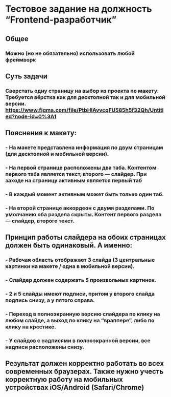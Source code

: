 # Тестовое задание на должность “Frontend-разработчик”
## Общее
### Можно (но не обязательно) использовать любой фреймворк

## Суть задачи 
### Сверстать одну страницу на выбор из проекта по макету. Требуется вёрстка как для десктопной так и для мобильной версии. https://www.figma.com/file/PtbHlAvvcqFU585h5f32Qh/Untitled?node-id=0%3A1 

## Пояснения к макету: 
### - На макете представлена информация по двум страницам (для десктопной и мобильной версии).
### - На первой странице расположены два таба. Контентом первого таба является текст, второго — слайдер. При заходе на страницу активным является первый таб
### - В каждый момент активным может быть только один таб.
### - На второй странице аккордеон с двумя разделами. По умолчанию оба раздела скрыты. Контент первого раздела — слайдер, второго текст.

## Принцип работы слайдера на обоих страницах должен быть одинаковый. А именно: 
### - Рабочая область отображает 3 слайда (3 центральные картинки на макете / одна в мобильной версии).
### - Слайдер должен содержать 5 произвольных картинок.
### - 2 и 5 слайды имеют подписи, притом у второго слайда подпись снизу, а у пятого справа.
### - Переход в полноэкранную версию слайдера по клику на любом слайде, а выход по клику на “враппере”, либо по клику на крестике.
### - У слайдов с надписями в полноэкранной версии, все надписи расположены снизу.

## Результат должен корректно работать во всех современных браузерах. Также нужно учесть корректную работу на мобильных устройствах iOS/Android (Safari/Chrome)


